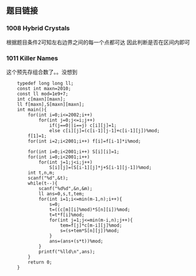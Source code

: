 ## 题目链接

### 1008	Hybrid Crystals
根据题目条件2可知左右边界之间的每一个点都可达 因此判断是否在区间内即可

### 1011	Killer Names
这个预先存组合数了。。没想到

        
        typedef long long ll;
        const int maxn=2010;
        const ll mod=1e9+7;
        int c[maxn][maxn];
        ll f[maxn],S[maxn][maxn];
        int main(){
            for(int i=0;i<=2002;i++)
                for(int j=0;j<=i;j++)
                    if(j==0||i==j) c[i][j]=1;
                    else c[i][j]=(c[i-1][j-1]+c[i-1][j])%mod;
            f[1]=1;
            for(int i=2;i<2001;i++) f[i]=f[i-1]*i%mod;

            for(int i=0;i<2001;i++) S[i][i]=1;
            for(int i=0;i<2001;i++)
                for(int j=1;j<i;j++)
                    S[i][j]=(S[i-1][j]*j+S[i-1][j-1])%mod;
            int t,n,m;
            scanf("%d",&t);
            while(t--){
                scanf("%d%d",&n,&m);
                ll ans=0,s,t,tem;
                for(int i=1;i<=min(m-1,n);i++){
                    s=0;
                    t=((c[m][i]%mod)*S[n][i])%mod;
                    t=t*f[i]%mod;
                    for(int j=1;j<=min(m-i,n);j++){
                        tem=f[j]*c[m-i][j]%mod;
                        s=(s+tem*S[n][j])%mod;
                    }
                    ans=(ans+(s*t))%mod;
                }
                printf("%lld\n",ans);
            }
            return 0;
        }

        
        
        
        
        
        
        
        
        
        
        
        
        
        
        
        
        
        
        
        
        
